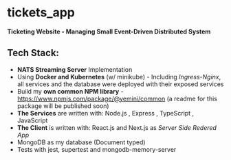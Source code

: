 # tickets_app
**Ticketing Website - Managing Small Event-Driven Distributed System**
## Tech Stack: 

* **NATS Streaming Server** Implementation
* Using **Docker and Kubernetes** (w/ minikube) - Including _Ingress-Nginx_, all services and the database were deployed with their exposed     services
* Build my **own common NPM library**  - https://www.npmjs.com/package/@yemini/common (a readme for this package will be published soon)
* **The Services** are written with: Node.js , Express , TypeScript  , JavaScript
* **The Client** is written with: React.js and Next.js as _Server Side Redered App_
* MongoDB as my database (Document typed)
* Tests with jest, supertest and mongodb-memory-server

